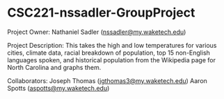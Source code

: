 # CSC221-nssadler-GroupProject
Project Owner: Nathaniel Sadler (nssadler@my.waketech.edu)

Project Description: This takes the high and low temperatures for various cities, climate data, racial breakdown of population, top 15 non-English languages spoken, and historical population from the Wikipedia page for North Carolina and graphs them.

Collaborators:
Joseph Thomas (jgthomas3@my.waketech.edu) Aaron Spotts (aspotts@my.waketech.edu) 

